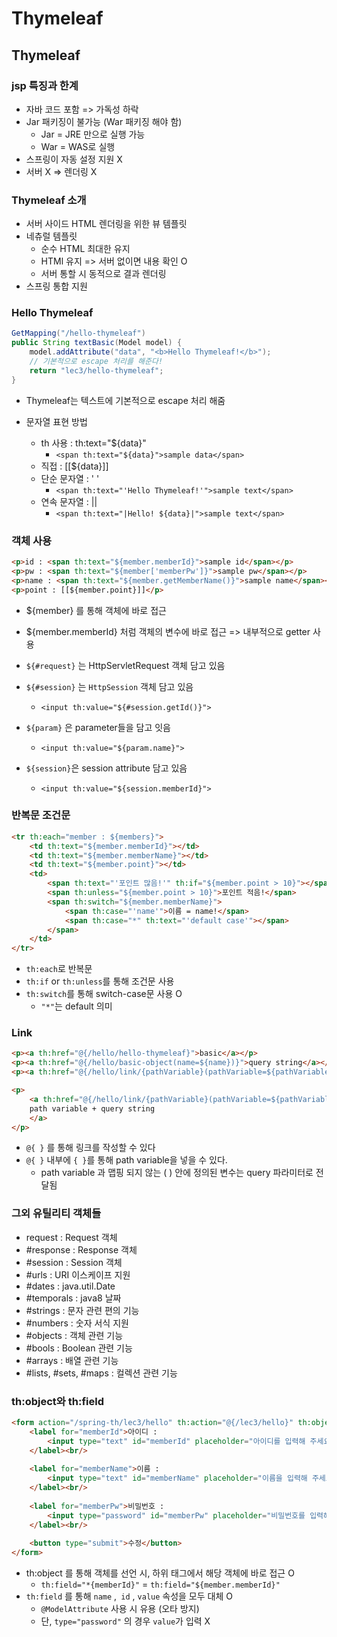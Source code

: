 # Thymeleaf



## Thymeleaf



### jsp 특징과 한계

- 자바 코드 포함 => 가독성 하락
- Jar 패키징이 불가능 (War 패키징 해야 함)
  - Jar = JRE 만으로 실행 가능
  - War = WAS로 실행
- 스프링이 자동 설정 지원 X
- 서버 X => 렌더링 X



### Thymeleaf 소개

- 서버 사이드 HTML 렌더링을 위한 뷰 템플릿
- 네츄럴 템플릿
  - 순수 HTML 최대한 유지
  - HTMl 유지 => 서버 없이면 내용 확인 O
  - 서버 통할 시 동적으로 결과 렌더링
- 스프링 통합 지원



### Hello Thymeleaf

```java
GetMapping("/hello-thymeleaf")
public String textBasic(Model model) {
    model.addAttribute("data", "<b>Hello Thymeleaf!</b>"); 
    // 기본적으로 escape 처리를 해준다!
    return "lec3/hello-thymeleaf";
}
```

- Thymeleaf는 텍스트에 기본적으로 escape 처리 해줌

- 문자열 표현 방법
  - th 사용 : th:text="${data}"
    - `<span th:text="${data}">sample data</span>`
  - 직접 : [[${data}]]
  - 단순 문자열 : ' '
    -  `<span th:text="'Hello Thymeleaf!'">sample text</span>`
  - 연속 문자열 : ||
    - `<span th:text="|Hello! ${data}|">sample text</span>`



### 객체 사용

```html
<p>id : <span th:text="${member.memberId}">sample id</span></p>
<p>pw : <span th:text="${member['memberPw']}">sample pw</span></p>
<p>name : <span th:text="${member.getMemberName()}">sample name</span></p>
<p>point : [[${member.point}]]</p>
```

- ${member} 를 통해 객체에 바로 접근
- ${member.memberId} 처럼 객체의 변수에 바로 접근 => 내부적으로 getter 사용

- `${#request}` 는 HttpServletRequest 객체 담고 있음
- `${#session}` 는 `HttpSession` 객체 담고 있음
  - `<input th:value="${#session.getId()}">`
- `${param}` 은 parameter들을 담고 잇음
  - `<input th:value="${param.name}">`
- `${session}`은 session attribute 담고 있음
  - `<input th:value="${session.memberId}">`





### 반복문 조건문

```html
<tr th:each="member : ${members}">
    <td th:text="${member.memberId}"></td>
    <td th:text="${member.memberName}"></td>
    <td th:text="${member.point}"></td>
    <td>
        <span th:text="'포인트 많음!'" th:if="${member.point > 10}"></span>
        <span th:unless="${member.point > 10}">포인트 적음!</span>
        <span th:switch="${member.memberName}">
            <span th:case="'name'">이름 = name!</span>
            <span th:case="*" th:text="'default case'"></span>
        </span>
    </td>
</tr>

```

- `th:each`로 반복문
- `th:if` or `th:unless`를 통해 조건문 사용
- `th:switch`를 통해 switch-case문 사용 O
  - `"*"`는 default 의미



### Link

```html
<p><a th:href="@{/hello/hello-thymeleaf}">basic</a></p>
<p><a th:href="@{/hello/basic-object(name=${name})}">query string</a></p>
<p><a th:href="@{/hello/link/{pathVariable}(pathVariable=${pathVariable})}">path variable</a></p>

<p>
    <a th:href="@{/hello/link/{pathVariable}(pathVariable=${pathVariable}, name=${name}, age=${age})}">
    path variable + query string
    </a>
</p>

```

- `@{ }` 를 통해 링크를 작성할 수 있다
- `@{ }` 내부에 `{ }`를 통해 path variable을 넣을 수 있다.
  - path variable 과 맵핑 되지 않는 ( ) 안에 정의된 변수는 query 파라미터로 전달됨



### 그외 유틸리티 객체들

- request : Request 객체 
- #response : Response 객체 
- #session : Session 객체 
- #urls : URI 이스케이프 지원 
- #dates : java.util.Date 
- #temporals : java8 날짜 
- #strings : 문자 관련 편의 기능 
- #numbers : 숫자 서식 지원 
- #objects : 객체 관련 기능 
- #bools : Boolean 관련 기능 
- #arrays : 배열 관련 기능 
- #lists, #sets, #maps : 컬렉션 관련 기능





### th:object와 th:field

```html
<form action="/spring-th/lec3/hello" th:action="@{/lec3/hello}" th:object="${member}">
    <label for="memberId">아이디 :
    	<input type="text" id="memberId" placeholder="아이디를 입력해 주세요" th:field="*{memberId}" readonly>
    </label><br/>
    
    <label for="memberName">이름 :
    	<input type="text" id="memberName" placeholder="이름을 입력해 주세요" th:field="*{memberName}">
    </label><br/>
    
    <label for="memberPw">비밀번호 :
    	<input type="password" id="memberPw" placeholder="비밀번호를 입력해 주세요" name="memberPw" th:value="${member.memberPw}">
    </label><br/>
    
    <button type="submit">수정</button>
</form>

```

- th:object 를 통해 객체를 선언 시, 하위 태그에서 해당 객체에 바로 접근 O
  - `th:field="*{memberId}"` = `th:field="${member.memberId}"`
- `th:field` 를 통해 `name` ,` id` , `value` 속성을 모두 대체 O
  - `@ModelAttribute` 사용 시 유용 (오타 방지)
  - 단, `type="password"` 의 경우 `value`가 입력 X
